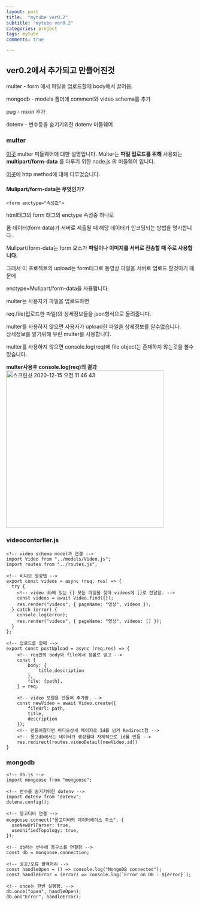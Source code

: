 ```yaml
---
layout: post
title:  "mytube ver0.2"
subtitle: "mytube ver0.2"
categories: project
tags: mytube
comments: true

---
```


## ver0.2에서 추가되고 만들어진것

multer - form 에서 파일을 업로드할때 body에서 끌어옴.

mongodb - models 폴더에 comment와 video schema를 추가

pug - mixin 추가

dotenv - 변수등을 숨기기위한 dotenv 미들웨어

### multer

[이곳](https://github.com/expressjs/multer/blob/master/doc/README-ko.md) multer 미들웨어에 대한 설명입니다.
Multer는 **파일 업로드를 위해** 사용되는 **multipart/form-data** 를 다루기 위한 node.js 의 미들웨어 입니다.

[이곳](https://erurang.github.io/web/2020/12/12/js-getpost/)에 http method에 대해 다루었습니다.

#### Mulipart/form-data는 무엇인가?
```
<form enctype="속성값">
```

html태그의 form 태그의 enctype 속성중 하나로 

폼 데이터(form data)가 서버로 제출될 때 해당 데이터가 인코딩되는 방법을 명시합니다.

Mulipart/form-data는 form 요소가 **파일이나 이미지를 서버로 전송할 때 주로 사용합니다**.

그래서 이 프로젝트의 upload는 form태그로 동영상 파일을 서버로 업로드 할것이기 때문에

enctype=Mulipart/form-data을 사용합니다.

multer는 사용자가 파일을 업로드하면

req.file(업로드한 파일)의 상세정보들을 json형식으로 돌려줍니다.

multer를 사용하지 않으면 사용자가 upload한 파일을 상세정보를 알수없습니다.</br>
상세정보를 알기위해 우린 multer를 사용합니다.

multer를 사용하지 않으면 console.log(req)에 file object는 존재하지 않는것을 볼수 있습니다.

**multer사용후 console.log(req)의 결과**</br>
<img width="420" alt="스크린샷 2020-12-15 오전 11 46 43" src="https://user-images.githubusercontent.com/56789064/102161736-34cc0080-3ecb-11eb-8dc5-c0d15ffb6534.png">

### videocontorller.js
```
<!-- video schema model과 연결 -->
import Video from "../models/Video.js";
import routes from "../routes.js";

<!-- 비디오 영상탭 -->
export const videos = async (req, res) => {
  try {
    <!-- video db에 있는 {} 모든 파일을 찾아 videos에 []로 전달함. -->
    const videos = await Video.find({});
    res.render("videos", { pageName: "영상", videos });
  } catch (error) {
    console.log(error);
    res.render("videos", { pageName: "영상", videos: [] });
  }
};

<!-- 업로드를 할때 -->
export const postUpload = async (req,res) => {
    <!-- req안의 body와 file에서 정볼르 얻고 -->
    const {
        body: {
            title,description
        },
        file: {path},
    } = req;
    
    <!-- video 모델을 만들어 추가함. -->
    const newVideo = await Video.create({
        fileUrl: path,
        title,
        description
    });
    <!-- 만들어졌다면 비디오상세 페이지로 Id를 넘겨 Redirect함 -->
    <!-- 몽고db에서는 데이터가 생성될때 자체적으로 id를 만듬 -->
    res.redirect(routes.videoDetail(newVideo.id))
}

```
### mongodb

```
<!-- db.js -->
import mongoose from "mongoose";

<!-- 변수를 숨기기위한 dotenv -->
import dotenv from "dotenv";
dotenv.config();

<!-- 몽고디비 연결 -->
mongoose.connect("몽고디비의 데이터베이스 주소", {
  useNewUrlParser: true,
  useUnifiedTopology: true,
});

<!-- db라는 변수에 몽구스를 연결함 -->
const db = mongoose.connection;

<!-- 성공/오류 콜백처리 -->
const handleOpen = () => console.log("MongoDB connected");
const handleError = (error) => console.log(`Error on DB : ${error}`);

<!-- once는 한번 실행함. -->
db.once("open", handleOpen);
db.on("Error", handleError);
```